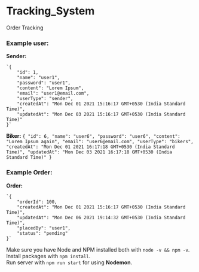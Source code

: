 # Tracking_System
Order Tracking

### Example user:

**Sender:**

    `{
        "id": 1,
        "name": "user1",
        "password": "user1",
        "content": "Lorem Ipsum",
        "email": "user1@email.com",
        "userType": "sender",
        "createdAt": "Mon Dec 01 2021 15:16:17 GMT+0530 (India Standard Time)",
        "updatedAt": "Mon Dec 03 2021 15:16:17 GMT+0530 (India Standard Time)"
    }`

**Biker:**
    `{
        "id": 6,
        "name": "user6",
        "password": "user6",
        "content": "Lorem Ipsum again",
        "email": "user6@email.com",
        "userType": "bikers",
        "createdAt": "Mon Dec 01 2021 16:17:18 GMT+0530 (India Standard Time)",
        "updatedAt": "Mon Dec 03 2021 16:17:18 GMT+0530 (India Standard Time)"
    }`


### Example Order:

**Order:**

    `{
        "orderId": 100,
        "createdAt": "Mon Dec 01 2021 15:16:17 GMT+0530 (India Standard Time)",
        "updatedAt": "Mon Dec 06 2021 19:14:32 GMT+0530 (India Standard Time)",
        "placedBy": "user1",
        "status": "pending"
    }`



Make sure you have Node and NPM installed both with `node -v && npm -v`.  
Install packages with `npm install`.  
Run server with `npm run start` for using **Nodemon**.
